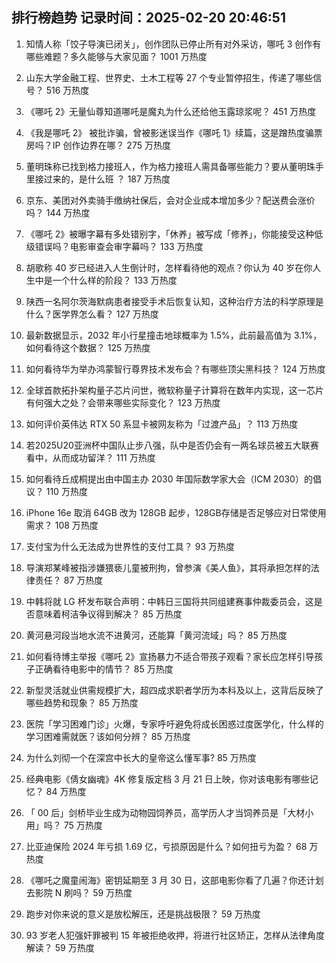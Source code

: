 
## 排行榜趋势 记录时间：2025-02-20 20:46:51
  
  1. 知情人称「饺子导演已闭关」，创作团队已停止所有对外采访，哪吒 3 创作有哪些难题？多久能够与大家见面？ 1001 万热度
    
  2. 山东大学金融工程、世界史、土木工程等 27 个专业暂停招生，传递了哪些信号？ 516 万热度
    
  3. 《哪吒 2》无量仙尊知道哪吒是魔丸为什么还给他玉露琼浆呢？ 451 万热度
    
  4. 《我是哪吒 2》 被批诈骗，曾被影迷误当作《哪吒 1》续篇，这是蹭热度骗票房吗？IP 创作边界在哪？ 275 万热度
    
  5. 董明珠称已找到格力接班人，作为格力接班人需具备哪些能力？要从董明珠手里接过来的，是什么班 ？ 187 万热度
    
  6. 京东、美团对外卖骑手缴纳社保后，会对企业成本增加多少？配送费会涨价吗？ 144 万热度
    
  7. 《哪吒 2》被曝字幕有多处错别字，「休养」被写成「修养」，你能接受这种低级错误吗？电影审查会审字幕吗？ 133 万热度
    
  8. 胡歌称 40 岁已经进入人生倒计时，怎样看待他的观点？你认为 40 岁在你人生中是一个什么样的阶段？ 133 万热度
    
  9. 陕西一名阿尔茨海默病患者接受手术后恢复认知，这种治疗方法的科学原理是什么？医学界怎么看？ 127 万热度
    
  10. 最新数据显示，2032 年小行星撞击地球概率为 1.5%，此前最高值为 3.1%，如何看待这个数据？ 125 万热度
    
  11. 如何看待华为举办鸿蒙智行尊界技术发布会？有哪些顶尖黑科技？ 124 万热度
    
  12. 全球首款拓扑架构量子芯片问世，微软称量子计算将在数年内实现，这一芯片有何强大之处？会带来哪些实际变化？ 123 万热度
    
  13. 如何评价英伟达 RTX 50 系显卡被网友称为「过渡产品」？ 113 万热度
    
  14. 若2025U20亚洲杯中国队止步八强，队中是否仍会有一两名球员被五大联赛看中，从而成功留洋？ 111 万热度
    
  15. 如何看待丘成桐提出由中国主办 2030 年国际数学家大会（ICM 2030）的倡议？ 110 万热度
    
  16. iPhone 16e 取消 64GB 改为 128GB 起步，128GB存储是否足够应对日常使用需求？ 108 万热度
    
  17. 支付宝为什么无法成为世界性的支付工具？ 93 万热度
    
  18. 导演郑某峰被指涉嫌猥亵儿童被刑拘，曾参演《美人鱼》，其将承担怎样的法律责任？ 87 万热度
    
  19. 中韩将就 LG 杯发布联合声明：中韩日三国将共同组建赛事仲裁委员会，这是否意味着柯洁争议得到解决？ 85 万热度
    
  20. 黄河悬河段当地水流不进黄河，还能算「黄河流域」吗？ 85 万热度
    
  21. 如何看待博主举报《哪吒 2》宣扬暴力不适合带孩子观看？家长应怎样引导孩子正确看待电影中的情节？ 85 万热度
    
  22. 新型灵活就业供需规模扩大，超四成求职者学历为本科及以上，这背后反映了哪些趋势和现象？ 85 万热度
    
  23. 医院「学习困难门诊」火爆，专家呼吁避免将成长困惑过度医学化，什么样的学习困难需就医？该如何分辨？ 85 万热度
    
  24. 为什么刘彻一个在深宫中长大的皇帝这么懂军事? 85 万热度
    
  25. 经典电影《倩女幽魂》4K 修复版定档 3 月 21 日上映，你对该电影有哪些记忆？ 84 万热度
    
  26. 「 00 后」剑桥毕业生成为动物园饲养员，高学历人才当饲养员是「大材小用」吗？ 75 万热度
    
  27. 比亚迪保险 2024 年亏损 1.69 亿，亏损原因是什么？如何扭亏为盈？ 68 万热度
    
  28. 《哪吒之魔童闹海》密钥延期至 3 月 30 日，这部电影你看了几遍？你还计划去影院 N 刷吗？ 59 万热度
    
  29. 跑步对你来说的意义是放松解压，还是挑战极限？ 59 万热度
    
  30. 93 岁老人犯强奸罪被判 15 年被拒绝收押，将进行社区矫正，怎样从法律角度解读？ 59 万热度
    